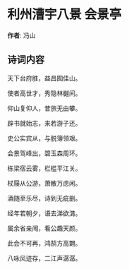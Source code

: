 # 利州漕宇八景 会景亭

**作者**: 冯山

## 诗词内容

天下台府胜，益昌囿佳山。

使者高世才，秀隐林樾间。

仰山复仰人，昔旅无由攀。

辟书就始志，来若游子还。

史公实宾从，与脱簿领艰。

会景驾峰出，碧玉森周环。

栋梁宿云雾，栏槛平江关。

杖屦从公游，萧散万虑闲。

酒随至乐尽，诗到无疵删。

经年若朝夕，语去涕欲潸。

属余省亲闱，看公趣天颜。

此会不可再，鸿鹄方高翾。

八咏风迹存，二江声潺潺。

